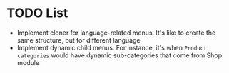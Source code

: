 TODO List
=========

 * Implement cloner for language-related menus. It's like to create the same structure, but for different language
 * Implement dynamic child menus. For instance, it's when `Product categories` would have dynamic sub-categories that come from Shop module